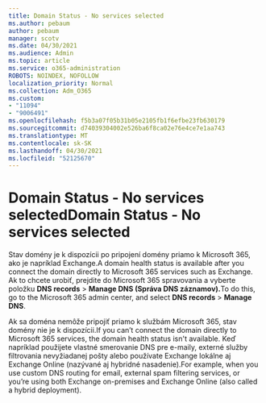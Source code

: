 ```yaml
---
title: Domain Status - No services selected
ms.author: pebaum
author: pebaum
manager: scotv
ms.date: 04/30/2021
ms.audience: Admin
ms.topic: article
ms.service: o365-administration
ROBOTS: NOINDEX, NOFOLLOW
localization_priority: Normal
ms.collection: Adm_O365
ms.custom:
- "11094"
- "9006491"
ms.openlocfilehash: f5b3a07f05b31b05e2105fb1f6efbe23fb630179
ms.sourcegitcommit: d74039304002e526ba6f8ca02e76e4ce7e1aa743
ms.translationtype: MT
ms.contentlocale: sk-SK
ms.lasthandoff: 04/30/2021
ms.locfileid: "52125670"
---
```

# <a name="domain-status---no-services-selected"></a><span data-ttu-id="f15c7-102">Domain Status - No services selected</span><span class="sxs-lookup"><span data-stu-id="f15c7-102">Domain Status - No services selected</span></span>

<span data-ttu-id="f15c7-103">Stav domény je k dispozícii po pripojení domény priamo k Microsoft 365, ako je napríklad Exchange.</span><span class="sxs-lookup"><span data-stu-id="f15c7-103">A domain health status is available after you connect the domain directly to Microsoft 365 services such as Exchange.</span></span> <span data-ttu-id="f15c7-104">Ak to chcete urobiť, prejdite do Microsoft 365 spravovania a vyberte položku **DNS records**  >  **Manage DNS (Správa DNS záznamov).**</span><span class="sxs-lookup"><span data-stu-id="f15c7-104">To do this, go to the Microsoft 365 admin center, and select **DNS records** > **Manage DNS**.</span></span>

<span data-ttu-id="f15c7-105">Ak sa doména nemôže pripojiť priamo k službám Microsoft 365, stav domény nie je k dispozícii.</span><span class="sxs-lookup"><span data-stu-id="f15c7-105">If you can’t connect the domain directly to Microsoft 365 services, the domain health status isn't available.</span></span> <span data-ttu-id="f15c7-106">Keď napríklad použijete vlastné smerovanie DNS pre e-maily, externé služby filtrovania nevyžiadanej pošty alebo používate Exchange lokálne aj Exchange Online (nazývané aj hybridné nasadenie).</span><span class="sxs-lookup"><span data-stu-id="f15c7-106">For example, when you use custom DNS routing for email, external spam filtering services, or you’re using both Exchange on-premises and Exchange Online (also called a hybrid deployment).</span></span>

